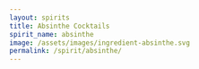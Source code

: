 ```yaml
---
layout: spirits
title: Absinthe Cocktails
spirit_name: absinthe
image: /assets/images/ingredient-absinthe.svg
permalink: /spirit/absinthe/
---
```

